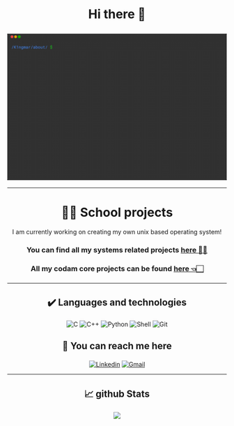# <p align="center"> Hi there 👋 </p>
![Ingmar's super cool banner uwu](./About.gif)

---

<h1 align = "center"> 🧑‍🎓 School projects </h1>
<p align="center">
  I am currently working on creating my own unix based operating system!
</p>
<h3 align="center">
  You can find all my systems related projects <a href="https://github.com/42-Ikole-Systems">here 👨‍🔬 </a>
</h3>
<h3 align = "center">
    All my codam core projects can be found <a href="https://github.com/42-Ikole">here 👈🏻</a>
<h3>

---

## <p align = "center"> ✔️ Languages and technologies </p>
<div align = "center">

  ![C](https://img.shields.io/badge/c-%2300599C.svg?style=for-the-badge&logo=c&logoColor=white)
  ![C++](https://img.shields.io/badge/c++-%2300599C.svg?style=for-the-badge&logo=c%2B%2B&logoColor=white)
  ![Python](https://img.shields.io/badge/python-3670A0?style=for-the-badge&logo=python&logoColor=ffdd54)
  ![Shell](https://img.shields.io/badge/shell-%23121011.svg?style=for-the-badge&logo=gnu-bash&logoColor=white)
  ![Git](https://img.shields.io/badge/git-%23F05033.svg?style=for-the-badge&logo=git&logoColor=white)

</div>

## <p align = "center"> 🤙  You can reach me here </p>
<div align = center>

  [![Linkedin](https://img.shields.io/badge/linkedin-%230077B5.svg?style=for-the-badge&logo=linkedin&logoColor=white)](https://nl.linkedin.com/in/ingmar-kole-744696187/)
  [![Gmail](https://img.shields.io/badge/Gmail-D14836?style=for-the-badge&logo=gmail&logoColor=white)](mailto:k1ngmar.github@gmail.com)

</div>

---

## <p align="center"> 📈 github Stats</p>
<p align = "center">
  <img  src = "https://github-readme-stats.vercel.app/api?username=K1ngmar&show_icons=true&theme=dark">
</p>
